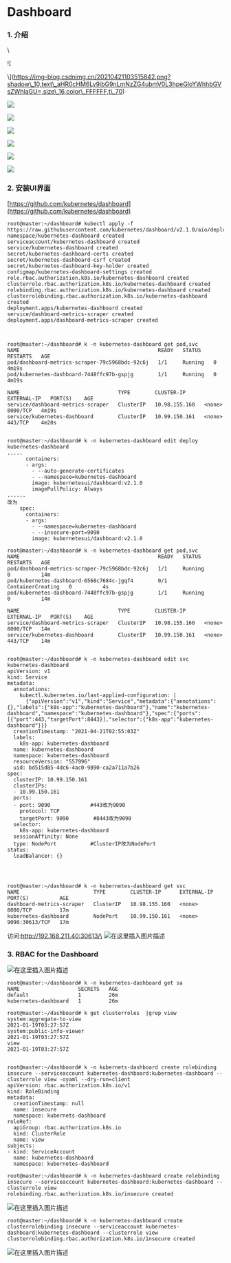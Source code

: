 # Dashboard

### 1. 介绍 <a href="#1__4" id="1__4"></a>

\\

![

\\](https://img-blog.csdnimg.cn/20210421103515842.png?shadow\_10,text\_aHR0cHM6Ly9ibG9nLmNzZG4ubmV0L3hpeGloYWhhbGVsZWhlaGU=,size\_16,color\_FFFFFF,t\_70)

![](https://img-blog.csdnimg.cn/20210421103538246.png?shadow\_10,text\_aHR0cHM6Ly9ibG9nLmNzZG4ubmV0L3hpeGloYWhhbGVsZWhlaGU=,size\_16,color\_FFFFFF,t\_70)

![](https://img-blog.csdnimg.cn/20210421103602716.png?shadow\_10,text\_aHR0cHM6Ly9ibG9nLmNzZG4ubmV0L3hpeGloYWhhbGVsZWhlaGU=,size\_16,color\_FFFFFF,t\_70)

![](https://img-blog.csdnimg.cn/20210421103651733.png?shadow\_10,text\_aHR0cHM6Ly9ibG9nLmNzZG4ubmV0L3hpeGloYWhhbGVsZWhlaGU=,size\_16,color\_FFFFFF,t\_70)

![](https://img-blog.csdnimg.cn/20210421103725963.png?shadow\_10,text\_aHR0cHM6Ly9ibG9nLmNzZG4ubmV0L3hpeGloYWhhbGVsZWhlaGU=,size\_16,color\_FFFFFF,t\_70)

![](https://img-blog.csdnimg.cn/2021042110380818.png?shadow\_10,text\_aHR0cHM6Ly9ibG9nLmNzZG4ubmV0L3hpeGloYWhhbGVsZWhlaGU=,size\_16,color\_FFFFFF,t\_70)

![](https://img-blog.csdnimg.cn/20210421103849654.png?shadow\_10,text\_aHR0cHM6Ly9ibG9nLmNzZG4ubmV0L3hpeGloYWhhbGVsZWhlaGU=,size\_16,color\_FFFFFF,t\_70)

### 2. 安装UI界面 <a href="#2_practice_install_dashboard_14" id="2_practice_install_dashboard_14"></a>

[https://github.com/kubernetes/dashboard](https://github.com/kubernetes/dashboard)

```
root@master:~/dashboard# kubectl apply -f https://raw.githubusercontent.com/kubernetes/dashboard/v2.1.0/aio/deploy/recommended.yaml
namespace/kubernetes-dashboard created
serviceaccount/kubernetes-dashboard created
service/kubernetes-dashboard created
secret/kubernetes-dashboard-certs created
secret/kubernetes-dashboard-csrf created
secret/kubernetes-dashboard-key-holder created
configmap/kubernetes-dashboard-settings created
role.rbac.authorization.k8s.io/kubernetes-dashboard created
clusterrole.rbac.authorization.k8s.io/kubernetes-dashboard created
rolebinding.rbac.authorization.k8s.io/kubernetes-dashboard created
clusterrolebinding.rbac.authorization.k8s.io/kubernetes-dashboard created
deployment.apps/kubernetes-dashboard created
service/dashboard-metrics-scraper created
deployment.apps/dashboard-metrics-scraper created



root@master:~/dashboard# k -n kubernetes-dashboard get pod,svc
NAME                                             READY   STATUS    RESTARTS   AGE
pod/dashboard-metrics-scraper-79c5968bdc-92c6j   1/1     Running   0          4m19s
pod/kubernetes-dashboard-7448ffc97b-gspjg        1/1     Running   0          4m19s

NAME                                TYPE        CLUSTER-IP      EXTERNAL-IP   PORT(S)    AGE
service/dashboard-metrics-scraper   ClusterIP   10.98.155.160   <none>        8000/TCP   4m19s
service/kubernetes-dashboard        ClusterIP   10.99.150.161   <none>        443/TCP    4m20s


root@master:~/dashboard# k -n kubernetes-dashboard edit deploy kubernetes-dashboard
.....
      containers:
      - args:
        - --auto-generate-certificates
        - --namespace=kubernetes-dashboard
        image: kubernetesui/dashboard:v2.1.0
        imagePullPolicy: Always
......
改为
    spec:
      containers:
      - args:
        - --namespace=kubernetes-dashboard
        - --insecure-port=9090
        image: kubernetesui/dashboard:v2.1.0

root@master:~/dashboard# k -n kubernetes-dashboard get pod,svc
NAME                                             READY   STATUS              RESTARTS   AGE
pod/dashboard-metrics-scraper-79c5968bdc-92c6j   1/1     Running             0          14m
pod/kubernetes-dashboard-6568c7684c-jgqf4        0/1     ContainerCreating   0          4s
pod/kubernetes-dashboard-7448ffc97b-gspjg        1/1     Running             0          14m

NAME                                TYPE        CLUSTER-IP      EXTERNAL-IP   PORT(S)    AGE
service/dashboard-metrics-scraper   ClusterIP   10.98.155.160   <none>        8000/TCP   14m
service/kubernetes-dashboard        ClusterIP   10.99.150.161   <none>        443/TCP    14m


root@master:~/dashboard# k -n kubernetes-dashboard edit svc kubernetes-dashboard
apiVersion: v1
kind: Service
metadata:
  annotations:
    kubectl.kubernetes.io/last-applied-configuration: |
      {"apiVersion":"v1","kind":"Service","metadata":{"annotations":{},"labels":{"k8s-app":"kubernetes-dashboard"},"name":"kubernetes-dashboard","namespace":"kubernetes-dashboard"},"spec":{"ports":[{"port":443,"targetPort":8443}],"selector":{"k8s-app":"kubernetes-dashboard"}}}
  creationTimestamp: "2021-04-21T02:55:03Z"
  labels:
    k8s-app: kubernetes-dashboard
  name: kubernetes-dashboard
  namespace: kubernetes-dashboard
  resourceVersion: "557996"
  uid: bd515d85-4dc6-4ac0-9890-ca2a711a7b26
spec:
  clusterIP: 10.99.150.161
  clusterIPs:
  - 10.99.150.161
  ports:
  - port: 9090             #443改为9090
    protocol: TCP
    targetPort: 9090        #8443改为9090
  selector:
    k8s-app: kubernetes-dashboard
  sessionAffinity: None
  type: NodePort           #ClusterIP改为NodePort
status:
  loadBalancer: {}




root@master:~/dashboard# k -n kubernetes-dashboard get svc
NAME                        TYPE        CLUSTER-IP      EXTERNAL-IP   PORT(S)          AGE
dashboard-metrics-scraper   ClusterIP   10.98.155.160   <none>        8000/TCP         17m
kubernetes-dashboard        NodePort    10.99.150.161   <none>        9090:30613/TCP   17m

```

访问:http://192.168.211.40:30613/\
![在这里插入图片描述](https://img-blog.csdnimg.cn/2021042111150055.png?x-oss-process=image/watermark,type\_ZmFuZ3poZW5naGVpdGk,shadow\_10,text\_aHR0cHM6Ly9ibG9nLmNzZG4ubmV0L3hpeGloYWhhbGVsZWhlaGU=,size\_16,color\_FFFFFF,t\_70)

### 3. RBAC for the Dashboard <a href="#3_practice__rbac_for_the_dashboard_117" id="3_practice__rbac_for_the_dashboard_117"></a>

![在这里插入图片描述](https://img-blog.csdnimg.cn/20210421112106475.png?x-oss-process=image/watermark,type\_ZmFuZ3poZW5naGVpdGk,shadow\_10,text\_aHR0cHM6Ly9ibG9nLmNzZG4ubmV0L3hpeGloYWhhbGVsZWhlaGU=,size\_16,color\_FFFFFF,t\_70)

```
root@master:~/dashboard# k -n kubernetes-dashboard get sa
NAME                   SECRETS   AGE
default                1         26m
kubernetes-dashboard   1         26m

root@master:~/dashboard# k get clusterroles  |grep view
system:aggregate-to-view                                               2021-01-19T03:27:57Z
system:public-info-viewer                                              2021-01-19T03:27:57Z
view                                                                   2021-01-19T03:27:57Z


root@master:~/dashboard# k -n kubernets-dashboard create rolebinding insecure --serviceaccount kubernetes-dashboard:kubernetes-dashboard --clusterrole view -oyaml --dry-run=client
apiVersion: rbac.authorization.k8s.io/v1
kind: RoleBinding
metadata:
  creationTimestamp: null
  name: insecure
  namespace: kubernets-dashboard
roleRef:
  apiGroup: rbac.authorization.k8s.io
  kind: ClusterRole
  name: view
subjects:
- kind: ServiceAccount
  name: kubernetes-dashboard
  namespace: kubernetes-dashboard

root@master:~/dashboard# k -n kubernetes-dashboard create rolebinding insecure --serviceaccount kubernetes-dashboard:kubernetes-dashboard --clusterrole view
rolebinding.rbac.authorization.k8s.io/insecure created
```

![在这里插入图片描述](https://img-blog.csdnimg.cn/20210421112727654.png?x-oss-process=image/watermark,type\_ZmFuZ3poZW5naGVpdGk,shadow\_10,text\_aHR0cHM6Ly9ibG9nLmNzZG4ubmV0L3hpeGloYWhhbGVsZWhlaGU=,size\_16,color\_FFFFFF,t\_70)

```
root@master:~/dashboard# k -n kubernetes-dashboard create clusterrolebinding insecure --serviceaccount kubernetes-dashboard:kubernetes-dashboard --clusterrole view
clusterrolebinding.rbac.authorization.k8s.io/insecure created
```

![在这里插入图片描述](https://img-blog.csdnimg.cn/20210421113353791.png?x-oss-process=image/watermark,type\_ZmFuZ3poZW5naGVpdGk,shadow\_10,text\_aHR0cHM6Ly9ibG9nLmNzZG4ubmV0L3hpeGloYWhhbGVsZWhlaGU=,size\_16,color\_FFFFFF,t\_70)

